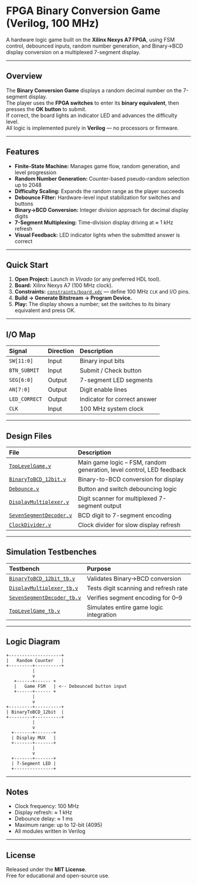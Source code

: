 # FPGA Binary Conversion Game (Verilog, 100 MHz)

A hardware logic game built on the **Xilinx Nexys A7 FPGA**, using FSM control, debounced inputs, random number generation, and Binary→BCD display conversion on a multiplexed 7-segment display.

---

## Overview

The **Binary Conversion Game** displays a random decimal number on the 7-segment display.  
The player uses the **FPGA switches** to enter its **binary equivalent**, then presses the **OK button** to submit.  
If correct, the board lights an indicator LED and advances the difficulty level.  
All logic is implemented purely in **Verilog** — no processors or firmware.

---

## Features

- **Finite-State Machine:** Manages game flow, random generation, and level progression  
- **Random Number Generation:** Counter-based pseudo-random selection up to 2048  
- **Difficulty Scaling:** Expands the random range as the player succeeds  
- **Debounce Filter:** Hardware-level input stabilization for switches and buttons  
- **Binary→BCD Conversion:** Integer division approach for decimal display digits  
- **7-Segment Multiplexing:** Time-division display driving at ≈ 1 kHz refresh  
- **Visual Feedback:** LED indicator lights when the submitted answer is correct  

---

## Quick Start

1. **Open Project:** Launch in *Vivado* (or any preferred HDL tool).  
2. **Board:** Xilinx Nexys A7 (100 MHz clock).  
3. **Constraints:** [`constraints/board.xdc`](constraints/board.xdc) — define 100 MHz `CLK` and I/O pins.  
4. **Build → Generate Bitstream → Program Device.**  
5. **Play:** The display shows a number; set the switches to its binary equivalent and press OK.  

---

## I/O Map

| Signal | Direction | Description |
|:--|:--|:--|
| `SW[11:0]` | Input | Binary input bits |
| `BTN_SUBMIT` | Input | Submit / Check button |
| `SEG[6:0]` | Output | 7-segment LED segments |
| `AN[7:0]` | Output | Digit enable lines |
| `LED_CORRECT` | Output | Indicator for correct answer |
| `CLK` | Input | 100 MHz system clock |

---

## Design Files

| File | Description |
|:--|:--|
| [`TopLevelGame.v`](Code/TopLevelGame.v) | Main game logic – FSM, random generation, level control, LED feedback |
| [`BinaryToBCD_12bit.v`](Code/BinaryToBCD_12bit.v) | Binary-to-BCD conversion for display |
| [`Debounce.v`](Code/Debounce.v) | Button and switch debouncing logic |
| [`DisplayMultiplexer.v`](Code/DisplayMultiplexer.v) | Digit scanner for multiplexed 7-segment output |
| [`SevenSegmentDecoder.v`](Code/SevenSegmentDecoder.v) | BCD digit to 7-segment encoding |
| [`ClockDivider.v`](Code/ClockDivider.v) | Clock divider for slow display refresh |

---

## Simulation Testbenches

| Testbench | Purpose |
|:--|:--|
| [`BinaryToBCD_12bit_tb.v`](Code/BinaryToBCD_12bit_tb.v) | Validates Binary→BCD conversion |
| [`DisplayMultiplexer_tb.v`](Code/DisplayMultiplexer_tb.v) | Tests digit scanning and refresh rate |
| [`SevenSegmentDecoder_tb.v`](Code/SevenSegmentDecoder_tb.v) | Verifies segment encoding for 0–9 |
| [`TopLevelGame_tb.v`](Code/TopLevelGame_tb.v) | Simulates entire game logic integration |

---

## Logic Diagram

```
+--------------------+
|   Random Counter   |
+---------+----------+
          |
          v
   +------+------ +
   |   Game FSM   | <-- Debounced button input
   +------+------ +
          |
          v
+---------+----------+
| BinaryToBCD_12bit  |
+---------+----------+
          |
          v
  +-------+-------+
  | Display MUX   |
  +-------+-------+
          |
          v
  +-------+-------+
  | 7-Segment LED |
  +---------------+
```

---

## Notes

- Clock frequency: 100 MHz  
- Display refresh: ≈ 1 kHz  
- Debounce delay: ≈ 1 ms  
- Maximum range: up to 12-bit (4095)  
- All modules written in Verilog  

---

## License

Released under the **MIT License**.  
Free for educational and open-source use.

